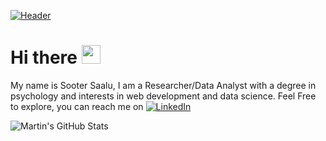 [![Header](https://coverfiles.alphacoders.com/443/44333.jpg "Header")](https://github.com/Soot3)
# Hi there <img src="https://raw.githubusercontent.com/MartinHeinz/MartinHeinz/master/wave.gif" width="30px">
My name is Sooter Saalu, I am a Researcher/Data Analyst with a degree in psychology and interests in web development and data science. Feel Free to explore, you can reach me on [![LinkedIn][3.2]][3]

<img align="center" src="https://github-readme-stats.vercel.app/api?username=Soot3&show_icons=true&line_height=27&count_private=true&title_color=ffffff&text_color=c9cacc&icon_color=2bbc8a&bg_color=1d1f21" alt="Martin's GitHub Stats" />

<!-- icons without padding -->

[3.2]: https://raw.githubusercontent.com/MartinHeinz/MartinHeinz/master/linkedin-3-16.png (LinkedIn icon without padding)


<!-- links to your social media accounts -->

[3]: https://www.linkedin.com/in/ssaalu/
<!--
**Soot3/Soot3** is a ✨ _special_ ✨ repository because its `README.md` (this file) appears on your GitHub profile.

Here are some ideas to get you started:

- 🔭 I’m currently working on ...
- 🌱 I’m currently learning ...
- 👯 I’m looking to collaborate on ...
- 🤔 I’m looking for help with ...
- 💬 Ask me about ...
- 📫 How to reach me: ...
- 😄 Pronouns: ...
- ⚡ Fun fact: ...
-->
